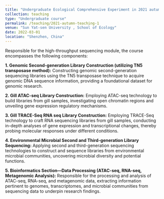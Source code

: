 ```yaml
---
title: "Undergraduate Ecological Comprehensive Experiment in 2021 autumn semester"
collection: teaching
type: "Undergraduate course"
permalink: /teaching/2021-autumn-teaching-1
venue: "Sun Yat-sen University , School of Ecology"
date: 2022-03-01
location: "Shenzhen, China"
---
```


Responsible for the high-throughput sequencing module, the course encompasses the following components:

**1. Genomic Second-generation Library Construction (utilizing TN5 transposase method):**
Constructing genomic second-generation sequencing libraries using the TN5 transposase technique to acquire genomic DNA sequence information, providing a foundational dataset for genomic research.

**2. Gill ATAC-seq Library Construction:**
Employing ATAC-seq technology to build libraries from gill samples, investigating open chromatin regions and unveiling gene expression regulatory mechanisms.

**3. Gill TRACE-Seq RNA seq Library Construction:**
Employing TRACE-Seq technology to craft RNA sequencing libraries from gill samples, conducting in-depth analyses of gene expression and transcriptional changes, thereby probing molecular responses under different conditions.

**4. Environmental Microbial Second and Third-generation Library Sequencing:**
Applying second and third-generation sequencing technologies to construct and sequence libraries from environmental microbial communities, uncovering microbial diversity and potential functions.

**5. Bioinformatics Section—Data Processing (ATAC-seq, RNA-seq, Metagenomic Analysis):**
Responsible for the processing and analysis of ATAC-seq, RNA-seq, and metagenomic data, extracting information pertinent to genomes, transcriptomes, and microbial communities from sequencing data to underpin research findings.
